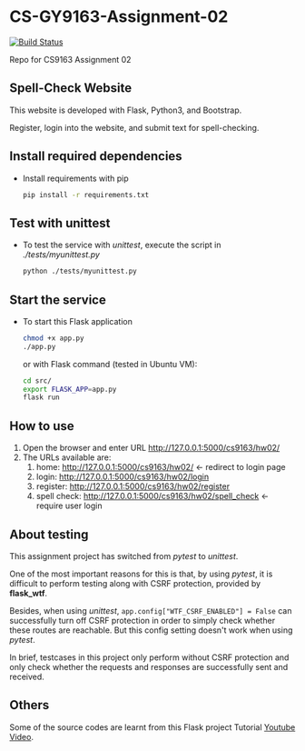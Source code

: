 # CS-GY9163-Assignment-02

[![Build Status](https://travis-ci.org/qb1ng/CS-GY9163-Assignment-03.svg?branch=master)](https://travis-ci.org/qb1ng/CS-GY9163-Assignment-03)

Repo for CS9163 Assignment 02

## Spell-Check Website
This website is developed with Flask, Python3, and Bootstrap.

Register, login into the website, and submit text for spell-checking.

## Install required dependencies
- Install requirements with pip

  ```sh
  pip install -r requirements.txt
  ```
  
## Test with unittest
- To test the service with *unittest*, execute the script in *./tests/myunittest.py*

  ```sh
  python ./tests/myunittest.py
  ```

## Start the service
- To start this Flask application
  ```sh
  chmod +x app.py
  ./app.py
  ```

  or with Flask command (tested in Ubuntu VM):
  ```sh
  cd src/
  export FLASK_APP=app.py
  flask run
  ```

## How to use
1. Open the browser and enter URL http://127.0.0.1:5000/cs9163/hw02/
2. The URLs available are:
   1. home: http://127.0.0.1:5000/cs9163/hw02/ &larr; redirect to login page
   2. login: http://127.0.0.1:5000/cs9163/hw02/login
   3. register: http://127.0.0.1:5000/cs9163/hw02/register
   4. spell check: http://127.0.0.1:5000/cs9163/hw02/spell_check &larr; require user login

## About testing
This assignment project has switched from *pytest* to *unittest*.

One of the most important reasons for this is that, by using *pytest*, it is difficult to perform testing along with CSRF protection, provided by **flask_wtf**.

Besides, when using *unittest*, `app.config["WTF_CSRF_ENABLED"] = False` can successfully turn off CSRF protection in order to simply check whether these routes are reachable. But this config setting doesn't work when using *pytest*.

In brief, testcases in this project only perform without CSRF protection and only check whether the requests and responses are successfully sent and received.

## Others
Some of the source codes are learnt from this Flask project Tutorial [Youtube Video](https://www.youtube.com/watch?v=d04xxdrc7Yw).